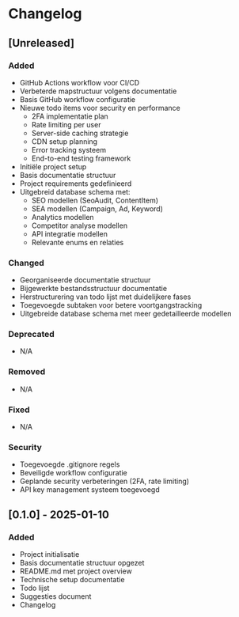 # Changelog

## [Unreleased]
### Added
- GitHub Actions workflow voor CI/CD
- Verbeterde mapstructuur volgens documentatie
- Basis GitHub workflow configuratie
- Nieuwe todo items voor security en performance
  - 2FA implementatie plan
  - Rate limiting per user
  - Server-side caching strategie
  - CDN setup planning
  - Error tracking systeem
  - End-to-end testing framework
- Initiële project setup
- Basis documentatie structuur
- Project requirements gedefinieerd
- Uitgebreid database schema met:
  - SEO modellen (SeoAudit, ContentItem)
  - SEA modellen (Campaign, Ad, Keyword)
  - Analytics modellen
  - Competitor analyse modellen
  - API integratie modellen
  - Relevante enums en relaties

### Changed
- Georganiseerde documentatie structuur
- Bijgewerkte bestandsstructuur documentatie
- Herstructurering van todo lijst met duidelijkere fases
- Toegevoegde subtaken voor betere voortgangstracking
- Uitgebreide database schema met meer gedetailleerde modellen

### Deprecated
- N/A

### Removed
- N/A

### Fixed
- N/A

### Security
- Toegevoegde .gitignore regels
- Beveiligde workflow configuratie
- Geplande security verbeteringen (2FA, rate limiting)
- API key management systeem toegevoegd

## [0.1.0] - 2025-01-10
### Added
- Project initialisatie
- Basis documentatie structuur opgezet
- README.md met project overview
- Technische setup documentatie
- Todo lijst
- Suggesties document
- Changelog
